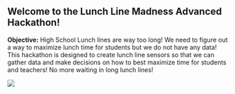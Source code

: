 
## Welcome to the Lunch Line Madness Advanced Hackathon!

**Objective:** High School Lunch lines are way too long! We need to figure out a way to maximize lunch time for students but we do not have any data! This hackathon is designed to create lunch line sensors so that we can gather data and make decisions on how to best maximize time for students and teachers!  No more waiting in long lunch lines!


![](/images/lunchkeepcalmncarry.png)

